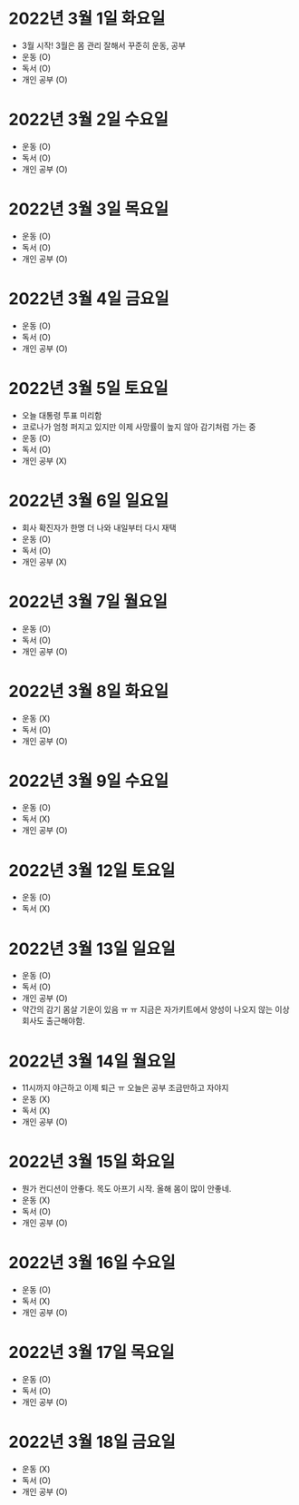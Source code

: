 # 2022년 3월 1일 화요일 

- 3월 시작! 3월은 몸 관리 잘해서 꾸준히 운동, 공부 
- 운동 (O)
- 독서 (O)
- 개인 공부 (O)

# 2022년 3월 2일 수요일

- 운동 (O)
- 독서 (O)
- 개인 공부 (O)

# 2022년 3월 3일 목요일

- 운동 (O)
- 독서 (O)
- 개인 공부 (O)

# 2022년 3월 4일 금요일

- 운동 (O)
- 독서 (O)
- 개인 공부 (O)

# 2022년 3월 5일 토요일

- 오늘 대통령 투표 미리함
- 코로나가 엄청 퍼지고 있지만 이제 사망률이 높지 않아 감기처럼 가는 중 
- 운동 (O)
- 독서 (O)
- 개인 공부 (X)

# 2022년 3월 6일 일요일

- 회사 확진자가 한명 더 나와 내일부터 다시 재택 
- 운동 (O)
- 독서 (O)
- 개인 공부 (X)

# 2022년 3월 7일 월요일 

- 운동 (O)
- 독서 (O)
- 개인 공부 (O)

# 2022년 3월 8일 화요일

- 운동 (X)
- 독서 (O)
- 개인 공부 (O)

# 2022년 3월 9일 수요일

- 운동 (O)
- 독서 (X)
- 개인 공부 (O)

# 2022년 3월 12일 토요일 

- 운동 (O)
- 독서 (X)

# 2022년 3월 13일 일요일 

- 운동 (O)
- 독서 (O)
- 개인 공부 (O)
- 약간의 감기 몸살 기운이 있음 ㅠ ㅠ 지금은 자가키트에서 양성이 나오지 않는 이상 회사도 출근해야함.

# 2022년 3월 14일 월요일 

- 11시까지 야근하고 이제 퇴근 ㅠ 오늘은 공부 조금만하고 자야지 
- 운동 (X)
- 독서 (X)
- 개인 공부 (O)

# 2022년 3월 15일 화요일 

- 뭔가 컨디션이 안좋다. 목도 아프기 시작. 올해 몸이 많이 안좋네.
- 운동 (X)
- 독서 (O)
- 개인 공부 (O)

# 2022년 3월 16일 수요일 

- 운동 (O)
- 독서 (X)
- 개인 공부 (O)

# 2022년 3월 17일 목요일 

- 운동 (O)
- 독서 (O)
- 개인 공부 (O)

# 2022년 3월 18일 금요일 

- 운동 (X)
- 독서 (O)
- 개인 공부 (O)